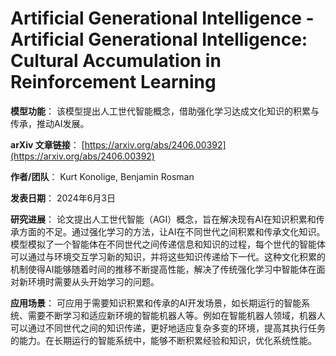 # Artificial Generational Intelligence - Artificial Generational Intelligence: Cultural Accumulation in Reinforcement Learning

**模型功能**：
该模型提出人工世代智能概念，借助强化学习达成文化知识的积累与传承，推动AI发展。

**arXiv 文章链接**：
[https://arxiv.org/abs/2406.00392](https://arxiv.org/abs/2406.00392)

**作者/团队**：
Kurt Konolige, Benjamin Rosman

**发表日期**：
2024年6月3日

**研究进展**：
论文提出人工世代智能（AGI）概念，旨在解决现有AI在知识积累和传承方面的不足。通过强化学习的方法，让AI在不同世代之间积累和传承文化知识。模型模拟了一个智能体在不同世代之间传递信息和知识的过程，每个世代的智能体可以通过与环境交互学习新的知识，并将这些知识传递给下一代。这种文化积累的机制使得AI能够随着时间的推移不断提高性能，解决了传统强化学习中智能体在面对新环境时需要从头开始学习的问题。

**应用场景**：
可应用于需要知识积累和传承的AI开发场景，如长期运行的智能系统、需要不断学习和适应新环境的智能机器人等。例如在智能机器人领域，机器人可以通过不同世代之间的知识传递，更好地适应复杂多变的环境，提高其执行任务的能力。在长期运行的智能系统中，能够不断积累经验和知识，优化系统性能。